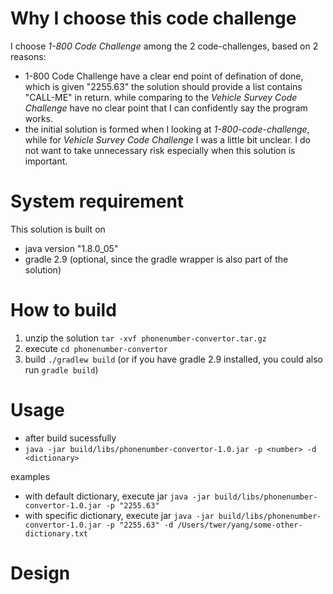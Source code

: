 # Why I choose this code challenge
I choose *1-800 Code Challenge* among the 2 code-challenges, based on 2 reasons:

*  1-800 Code Challenge have a clear end point of defination of done, which is given "2255.63" the solution should provide a list contains 
"CALL-ME" in return. 
while comparing to the *Vehicle Survey Code Challenge* have no clear point that I can confidently say the program works. 
*  the initial solution is formed when I looking at *1-800-code-challenge*, while for *Vehicle Survey Code Challenge* I was a little bit unclear.
I do not want to take unnecessary risk especially when this solution is important.

# System requirement
This solution is built on 
* java version "1.8.0_05"
* gradle 2.9 (optional, since the gradle wrapper is also part of the solution)

# How to build
1.  unzip the solution `tar -xvf phonenumber-convertor.tar.gz` 
2.  execute `cd phonenumber-convertor`
3.  build `./gradlew build` (or if you have gradle 2.9 installed, you could also run `gradle build`)

# Usage
*  after build sucessfully
*  `java -jar build/libs/phonenumber-convertor-1.0.jar -p <number> -d <dictionary>`

examples
*  with default dictionary, execute jar `java -jar build/libs/phonenumber-convertor-1.0.jar -p "2255.63"`
*  with specific dictionary, execute jar `java -jar build/libs/phonenumber-convertor-1.0.jar -p "2255.63" -d /Users/twer/yang/some-other-dictionary.txt`

# Design
